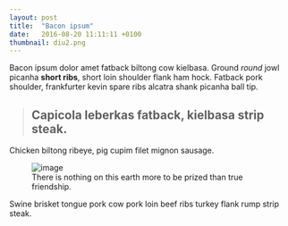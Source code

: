 ```yaml
---
layout: post
title:  "Bacon ipsum"
date:   2016-08-20 11:11:11 +0100
thumbnail: diu2.png
---
```


Bacon ipsum dolor amet fatback biltong cow kielbasa. Ground *round* jowl picanha **short ribs**, short loin shoulder flank ham hock. Fatback pork shoulder, frankfurter kevin spare ribs alcatra shank picanha ball tip.

> ## Capicola leberkas fatback, kielbasa strip steak.

Chicken biltong ribeye, pig cupim filet mignon sausage.

<figure>
	<img src="{{ site.baseurl }}/assets/diu2.png" alt="image">
	<figcaption>
		There is nothing on this earth more to be prized than true friendship.
	</figcaption>
</figure>

Swine brisket tongue pork cow pork loin beef ribs turkey flank rump strip steak.
